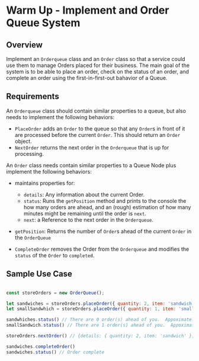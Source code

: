 # Warm Up - Implement and Order Queue System

## Overview

Implement an `Orderqueue` class and an `Order` class so that a service could use them to manage Orders placed for their business.  The main goal of the system is to be able to place an order, check on the status of an order, and complete an order using the first-in-first-out bahavior of a Queue.

## Requirements

An `Orderqueue` class should contain similar properties to a queue, but also needs to implement the following behaviors:

- `PlaceOrder` adds an `Order` to the queue so that any `Order`s in front of it are processed before the current `Order`.  This should return an `Order` object.
- `NextOrder` returns the next order in the `Orderqueue` that is up for processing.

An `Order` class needs contain similar properties to a Queue Node plus implement the following behaviors:

- maintains properties for:
  - `details`: Any information about the current Order.
  - `status`: Runs the `getPosition` method and prints to the console the how many orders are ahead, and an (rough) estimation of how many minutes might be remaining until the order is `next`.
  - `next`: a Reference to the next order in the `Orderqueue`.

- `getPosition`: Returns the number of `Order`s ahead of the current `Order` in the `OrderQueue`
- `CompleteOrder` removes the Order from the `Orderqueue` and modifies the `status` of the `Order` to `completed`.

## Sample Use Case

```javascript

const storeOrders = new OrderQueue();

let sandwiches = storeOrders.placeOrder({ quantity: 2, item: 'sandwich' });
let smallSandwhich = storeOrders.placeOrder({ quantity: 1, item: 'smaller sandwich' });

sandwhiches.status() // There are 0 order(s) ahead of you.  Appoximately 0 minute wait time.
smallSandwich.status() // There are 1 order(s) ahead of you.  Appoximately 10 minute wait time.

storeOrders.nextOrder() // {details: { quantity: 2, item: 'sandwich' }, next: <smallSandwhich>, }

sandwiches.completeOrder()
sandwiches.status() // Order complete

```
